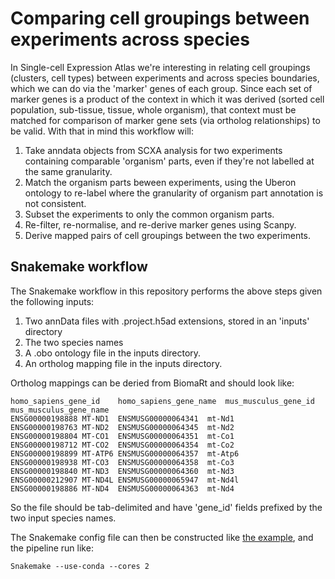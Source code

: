# Comparing cell groupings between experiments across species

In Single-cell Expression Atlas we're interesting in relating cell groupings (clusters, cell types) between experiments and across species boundaries, which we can do via the 'marker' genes of each group. Since each set of marker genes is a product of the context in which it was derived (sorted cell population, sub-tissue, tissue, whole organism), that context must be matched for comparison of marker gene sets (via ortholog relationships) to be valid. With that in mind this workflow will:

 1. Take anndata objects from SCXA analysis for two experiments containing comparable 'organism' parts, even if they're not labelled at the same granularity. 
 2. Match the organism parts beween experiments, using the Uberon ontology to re-label where the granularity of organism part annotation is not consistent.
 3. Subset the experiments to only the common organism parts. 
 4. Re-filter, re-normalise, and re-derive marker genes using Scanpy.
 5. Derive mapped pairs of cell groupings between the two experiments.

## Snakemake workflow

The Snakemake workflow in this repository performs the above steps given the following inputs:

 1. Two annData files with .project.h5ad extensions, stored in an 'inputs' directory  
 2. The two species names
 3. A .obo ontology file in the inputs directory.
 4. An ortholog mapping file in the inputs directory.

Ortholog mappings can be deried from BiomaRt and should look like:

```
homo_sapiens_gene_id	homo_sapiens_gene_name	mus_musculus_gene_id	mus_musculus_gene_name
ENSG00000198888	MT-ND1	ENSMUSG00000064341	mt-Nd1
ENSG00000198763	MT-ND2	ENSMUSG00000064345	mt-Nd2
ENSG00000198804	MT-CO1	ENSMUSG00000064351	mt-Co1
ENSG00000198712	MT-CO2	ENSMUSG00000064354	mt-Co2
ENSG00000198899	MT-ATP6	ENSMUSG00000064357	mt-Atp6
ENSG00000198938	MT-CO3	ENSMUSG00000064358	mt-Co3
ENSG00000198840	MT-ND3	ENSMUSG00000064360	mt-Nd3
ENSG00000212907	MT-ND4L	ENSMUSG00000065947	mt-Nd4l
ENSG00000198886	MT-ND4	ENSMUSG00000064363	mt-Nd4
``` 

So the file should be tab-delimited and have 'gene_id' fields prefixed by the two input species names. 

The Snakemake config file can then be constructed like [the example](config.yaml), and the pipeline run like:

```
Snakemake --use-conda --cores 2
```
